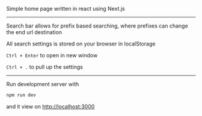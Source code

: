 Simple home page written in react using Next.js 

---

Search bar allows for prefix based searching, where prefixes can change the end url destination 

All search settings is stored on your browser in localStorage 

`Ctrl + Enter` to open in new window

`Ctrl + .` to pull up the settings

---

Run development server with
```bash
npm run dev
```
and it view on [http://localhost:3000](http://localhost:3000)